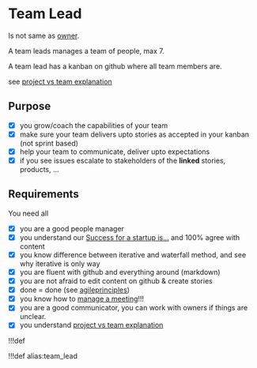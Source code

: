# Team Lead

Is not same as [owner](owner).

A team leads manages a team of people, max 7.

A team lead has a kanban on github where all team members are.

see [project vs team explanation](project_vs_team)

## Purpose

- [X] you grow/coach the capabilities of your team
- [X] make sure your team delivers upto stories as accepted in your kanban (not sprint based)
- [X] help your team to communicate, deliver upto expectations
- [X] if you see issues escalate to stakeholders of the **linked** stories, products, ...

## Requirements

You need all

- [X] you are a good people manager
- [X] you understand our [Success for a startup is...](threefold_internal:success) and 100% agree with content
- [X] you know difference between iterative and waterfall method, and see why iterative is only way
- [X] you are fluent with github and everything around (markdown)
- [X] you are not afraid to edit content on github & create stories
- [X] done = done (see [agileprinciples](agileprinciples))
- [X] you know how to [manage a meeting](manage_meetings)!!!
- [X] you are a good communicator, you can work with owners if things are unclear.
- [X] you understand [project vs team explanation](project_vs_team)

!!!def

!!!def alias:team_lead